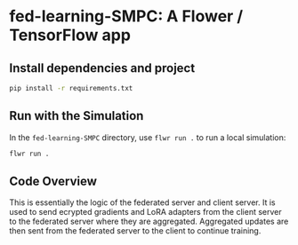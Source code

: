 # fed-learning-SMPC: A Flower / TensorFlow app

## Install dependencies and project

```bash
pip install -r requirements.txt
```

## Run with the Simulation

In the `fed-learning-SMPC` directory, use `flwr run .` to run a local simulation:

```bash
flwr run .
```

## Code Overview

This is essentially the logic of the federated server and client server. It is used to send ecrypted gradients and LoRA adapters from the client server to the federated server where they are aggregated. Aggregated updates are then sent from the federated server to the client to continue training.

